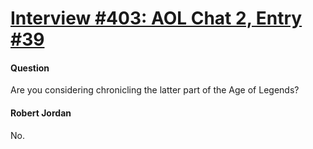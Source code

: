 # [Interview #403: AOL Chat 2, Entry #39](https://www.theoryland.com/intvmain.php?i=403#39)

#### Question

Are you considering chronicling the latter part of the Age of Legends?

#### Robert Jordan

No.

